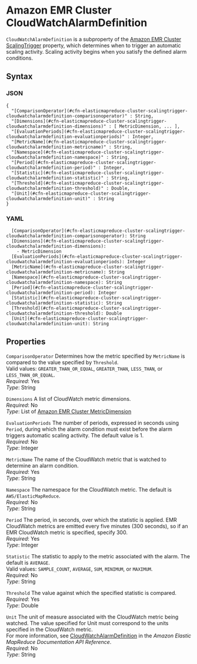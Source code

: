 # Amazon EMR Cluster CloudWatchAlarmDefinition<a name="aws-properties-elasticmapreduce-cluster-cloudwatchalarmdefinition"></a>

`CloudWatchAlarmDefinition` is a subproperty of the [Amazon EMR Cluster ScalingTrigger](aws-properties-elasticmapreduce-cluster-scalingtrigger.md) property, which determines when to trigger an automatic scaling activity\. Scaling activity begins when you satisfy the defined alarm conditions\.

## Syntax<a name="w4ab1c21c14e1164b5"></a>

### JSON<a name="aws-properties-elasticmapreduce-cluster-cloudwatchalarmdefinition-syntax.json"></a>

```
{
  "[ComparisonOperator](#cfn-elasticmapreduce-cluster-scalingtrigger-cloudwatchalarmdefinition-comparisonoperator)" : String,
  "[Dimensions](#cfn-elasticmapreduce-cluster-scalingtrigger-cloudwatchalarmdefinition-dimensions)" : [ MetricDimension, ... ],
  "[EvaluationPeriods](#cfn-elasticmapreduce-cluster-scalingtrigger-cloudwatchalarmdefinition-evaluationperiods)" : Integer,
  "[MetricName](#cfn-elasticmapreduce-cluster-scalingtrigger-cloudwatchalarmdefinition-metricname)" : String,
  "[Namespace](#cfn-elasticmapreduce-cluster-scalingtrigger-cloudwatchalarmdefinition-namespace)" : String,
  "[Period](#cfn-elasticmapreduce-cluster-scalingtrigger-cloudwatchalarmdefinition-period)" : Integer,
  "[Statistic](#cfn-elasticmapreduce-cluster-scalingtrigger-cloudwatchalarmdefinition-statistic)" : String,
  "[Threshold](#cfn-elasticmapreduce-cluster-scalingtrigger-cloudwatchalarmdefinition-threshold)" : Double,
  "[Unit](#cfn-elasticmapreduce-cluster-scalingtrigger-cloudwatchalarmdefinition-unit)" : String
}
```

### YAML<a name="aws-properties-elasticmapreduce-cluster-cloudwatchalarmdefinition-syntax.yaml"></a>

```
  [ComparisonOperator](#cfn-elasticmapreduce-cluster-scalingtrigger-cloudwatchalarmdefinition-comparisonoperator): String
  [Dimensions](#cfn-elasticmapreduce-cluster-scalingtrigger-cloudwatchalarmdefinition-dimensions): 
    - MetricDimension
  [EvaluationPeriods](#cfn-elasticmapreduce-cluster-scalingtrigger-cloudwatchalarmdefinition-evaluationperiods): Integer
  [MetricName](#cfn-elasticmapreduce-cluster-scalingtrigger-cloudwatchalarmdefinition-metricname): String
  [Namespace](#cfn-elasticmapreduce-cluster-scalingtrigger-cloudwatchalarmdefinition-namespace): String
  [Period](#cfn-elasticmapreduce-cluster-scalingtrigger-cloudwatchalarmdefinition-period): Integer
  [Statistic](#cfn-elasticmapreduce-cluster-scalingtrigger-cloudwatchalarmdefinition-statistic): String
  [Threshold](#cfn-elasticmapreduce-cluster-scalingtrigger-cloudwatchalarmdefinition-threshold): Double
  [Unit](#cfn-elasticmapreduce-cluster-scalingtrigger-cloudwatchalarmdefinition-unit): String
```

## Properties<a name="w4ab1c21c14e1164b7"></a>

`ComparisonOperator`  <a name="cfn-elasticmapreduce-cluster-scalingtrigger-cloudwatchalarmdefinition-comparisonoperator"></a>
Determines how the metric specified by `MetricName` is compared to the value specified by `Threshold`\.  
Valid values: `GREATER_THAN_OR_EQUAL`, `GREATER_THAN`, `LESS_THAN`, or `LESS_THAN_OR_EQUAL`\.  
*Required*: Yes  
*Type*: String

`Dimensions`  <a name="cfn-elasticmapreduce-cluster-scalingtrigger-cloudwatchalarmdefinition-dimensions"></a>
A list of CloudWatch metric dimensions\.  
*Required*: No  
*Type*: List of [Amazon EMR Cluster MetricDimension](aws-properties-emr-cluster-jobflowinstancesconfig-instancegroupconfig-autoscalingpolicy-constraints-scalingrule-scalingtrigger-cloudwatchalarmdefinition-metricdimension.md)

`EvaluationPeriods`  <a name="cfn-elasticmapreduce-cluster-scalingtrigger-cloudwatchalarmdefinition-evaluationperiods"></a>
The number of periods, expressed in seconds using `Period`, during which the alarm condition must exist before the alarm triggers automatic scaling activity\. The default value is 1\.   
*Required*: No  
*Type*: Integer

`MetricName`  <a name="cfn-elasticmapreduce-cluster-scalingtrigger-cloudwatchalarmdefinition-metricname"></a>
The name of the CloudWatch metric that is watched to determine an alarm condition\.  
*Required*: Yes  
*Type*: String

`Namespace`  <a name="cfn-elasticmapreduce-cluster-scalingtrigger-cloudwatchalarmdefinition-namespace"></a>
The namespace for the CloudWatch metric\. The default is `AWS/ElasticMapReduce`\.  
*Required*: No  
*Type*: String

`Period`  <a name="cfn-elasticmapreduce-cluster-scalingtrigger-cloudwatchalarmdefinition-period"></a>
The period, in seconds, over which the statistic is applied\. EMR CloudWatch metrics are emitted every five minutes \(300 seconds\), so if an EMR CloudWatch metric is specified, specify 300\.  
*Required*: Yes  
*Type*: Integer

`Statistic`  <a name="cfn-elasticmapreduce-cluster-scalingtrigger-cloudwatchalarmdefinition-statistic"></a>
The statistic to apply to the metric associated with the alarm\. The default is `AVERAGE`\.  
Valid values: `SAMPLE_COUNT`, `AVERAGE`, `SUM`, `MINIMUM`, or `MAXIMUM`\.  
*Required*: No  
*Type*: String

`Threshold`  <a name="cfn-elasticmapreduce-cluster-scalingtrigger-cloudwatchalarmdefinition-threshold"></a>
The value against which the specified statistic is compared\.  
*Required*: Yes  
*Type*: Double

`Unit`  <a name="cfn-elasticmapreduce-cluster-scalingtrigger-cloudwatchalarmdefinition-unit"></a>
The unit of measure associated with the CloudWatch metric being watched\. The value specified for Unit must correspond to the units specified in the CloudWatch metric\.   
For more information, see [CloudWatchAlarmDefinition](http://docs.aws.amazon.com/ElasticMapReduce/latest/API/API_CloudWatchAlarmDefinition.html) in the *Amazon Elastic MapReduce Documentation API Reference*\.  
*Required*: No  
*Type*: String
